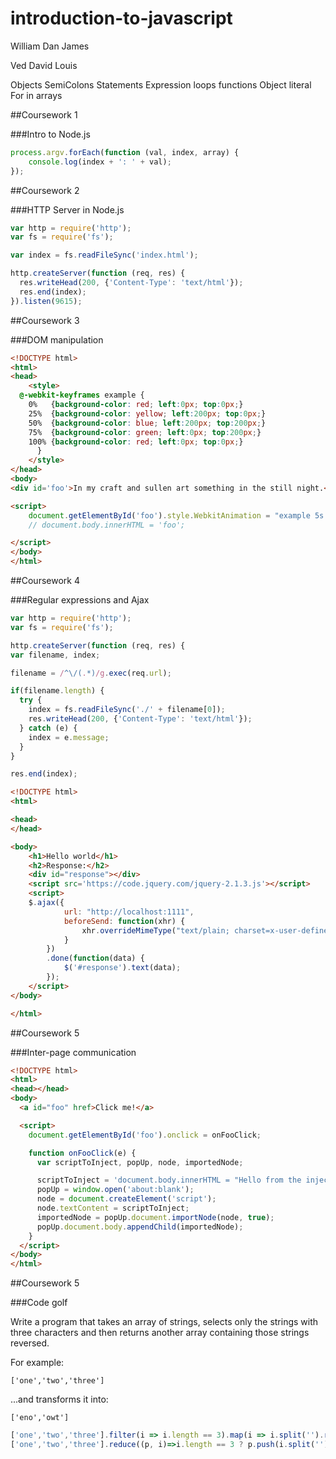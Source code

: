 # introduction-to-javascript
William
Dan
James

Ved
David
Louis


Objects
SemiColons
Statements
Expression
loops 
functions
Object literal
For in
arrays

##Coursework 1

###Intro to Node.js

```javascript
process.argv.forEach(function (val, index, array) {
    console.log(index + ': ' + val);
});
```

##Coursework 2

###HTTP Server in Node.js

```javascript
var http = require('http');
var fs = require('fs');

var index = fs.readFileSync('index.html');

http.createServer(function (req, res) {
  res.writeHead(200, {'Content-Type': 'text/html'});
  res.end(index);
}).listen(9615);
```

##Coursework 3

###DOM manipulation

```html
<!DOCTYPE html>
<html>
<head>
	<style>
  @-webkit-keyframes example {
    0%   {background-color: red; left:0px; top:0px;}
    25%  {background-color: yellow; left:200px; top:0px;}
    50%  {background-color: blue; left:200px; top:200px;}
    75%  {background-color: green; left:0px; top:200px;}
    100% {background-color: red; left:0px; top:0px;} 
      }
	</style>
</head>
<body>
<div id='foo'>In my craft and sullen art something in the still night.</div>	

<script>
	document.getElementById('foo').style.WebkitAnimation = "example 5s linear 2s infinite alternate";
	// document.body.innerHTML = 'foo';

</script>
</body>
</html>
```

##Coursework 4

###Regular expressions and Ajax

```javascript
var http = require('http');
var fs = require('fs');

http.createServer(function (req, res) {
var filename, index;

filename = /^\/(.*)/g.exec(req.url);

if(filename.length) {
  try {
    index = fs.readFileSync('./' + filename[0]);
    res.writeHead(200, {'Content-Type': 'text/html'});
  } catch (e) { 
    index = e.message;
  }
}

res.end(index);
```

```html
<!DOCTYPE html>
<html>

<head>
</head>

<body>
    <h1>Hello world</h1>
    <h2>Response:</h2>
    <div id="response"></div>
    <script src='https://code.jquery.com/jquery-2.1.3.js'></script>
    <script>
    $.ajax({
            url: "http://localhost:1111",
            beforeSend: function(xhr) {
                xhr.overrideMimeType("text/plain; charset=x-user-defined");
            }
        })
        .done(function(data) {
        	$('#response').text(data);
        });
    </script>
</body>

</html>
```
##Coursework 5

###Inter-page communication

```html
<!DOCTYPE html>
<html>
<head></head>
<body>
  <a id="foo" href>Click me!</a>

  <script>
    document.getElementById('foo').onclick = onFooClick;

    function onFooClick(e) {
      var scriptToInject, popUp, node, importedNode;

      scriptToInject = 'document.body.innerHTML = "Hello from the injected script!";';
      popUp = window.open('about:blank');
      node = document.createElement('script');
      node.textContent = scriptToInject;
      importedNode = popUp.document.importNode(node, true);
      popUp.document.body.appendChild(importedNode);
    }
  </script>
</body>
</html>
```

##Coursework 5

###Code golf

Write a program that takes an array of strings, selects only the strings with three characters and then returns another array containing those strings reversed.

For example:

    ['one','two','three']

...and transforms it into:

    ['eno','owt']

```javascript
['one','two','three'].filter(i => i.length == 3).map(i => i.split('').reverse().join(''))
['one','two','three'].reduce((p, i)=>i.length == 3 ? p.push(i.split('').reverse().join('')) && p : p, [])
```
